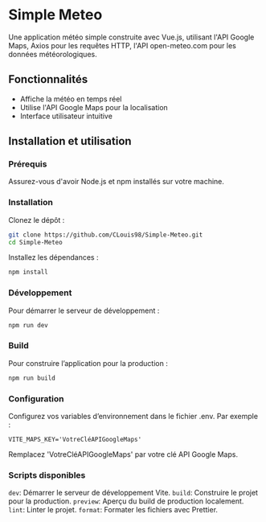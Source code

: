 # Simple Meteo

Une application météo simple construite avec Vue.js, utilisant l'API Google Maps, Axios pour les requêtes HTTP, l'API open-meteo.com pour les données météorologiques.

## Fonctionnalités

- Affiche la météo en temps réel
- Utilise l'API Google Maps pour la localisation
- Interface utilisateur intuitive

## Installation et utilisation

### Prérequis

Assurez-vous d'avoir Node.js et npm installés sur votre machine.

### Installation

Clonez le dépôt :

```bash
git clone https://github.com/CLouis98/Simple-Meteo.git
cd Simple-Meteo
```

Installez les dépendances :
```bash
npm install 
```

### Développement
Pour démarrer le serveur de développement :
```bash
npm run dev 
```

### Build
Pour construire l’application pour la production :
```bash
npm run build 
```

### Configuration
Configurez vos variables d’environnement dans le fichier .env. Par exemple :

```dotenv
VITE_MAPS_KEY='VotreCléAPIGoogleMaps'
```

Remplacez 'VotreCléAPIGoogleMaps' par votre clé API Google Maps.

### Scripts disponibles
`dev`: Démarrer le serveur de développement Vite.
`build`: Construire le projet pour la production.
`preview`: Aperçu du build de production localement.
`lint`: Linter le projet.
`format`: Formater les fichiers avec Prettier.